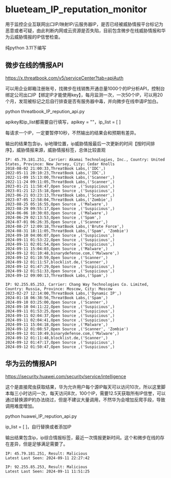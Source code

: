 # blueteam_IP_reputation_monitor
用于监控企业互联网出口IP/映射IP/云服务器IP，是否已经被威胁情报平台标记为恶意或者可疑，由此判断内网或云资源是否失陷，目前包含微步在线威胁情报和华为云威胁情报的IP信誉检查。

纯python 3.11下编写

## 微步在线的情报API

https://x.threatbook.com/v5/serviceCenter?tab=apiAuth

可以用企业邮箱注册账号，找微步在线销售开通总量1000个的IP分析API，控制台绑定公司出口IP【绑定IP才能使用key】，每月监测一次，一次50个IP，可以用20个月，发现被标记之后自行排查是否有服务器中毒，并向微步在线申请IP加白。

python threatbook_IP_repution_api.py

apikey和ip_list都需要自行填写，apikey = ""，ip_list = [ ]

每请求一个IP，一定要暂停10秒，不然输出的结果会和预期有差异。

输出的结果包含ip，ip地理位置，ip威胁情报最后一次更新的时间【按时间排序】，威胁情报来源，威胁情报标签，总体比较直观
```
IP: 45.79.181.251, Carrier: Akamai Technologies, Inc., Country: United States, Province: New Jersey, City: Cedar Knolls
2018-08-02 21:00:33,ThreatBook Labs,('IDC',)
2022-05-11 20:10:23,ThreatBook Labs,('IDC',)
2022-11-09 15:13:00,ThreatBook Labs,('Scanner',)
2022-11-24 09:11:05,ThreatBook Labs,('Scanner',)
2023-01-21 11:58:47,Open Source ,('Suspicious',)
2023-01-21 12:15:18,Open Source ,('Suspicious',)
2023-06-21 03:23:13,ThreatBook Labs,('Scanner',)
2023-07-05 12:58:04,ThreatBook Labs,('Zombie',)
2023-08-25 05:16:55,Open Source ,('Malware',)
2023-08-29 09:55:17,Open Source ,('Suspicious',)
2024-06-06 10:30:03,Open Source ,('Malware',)
2024-06-29 02:13:53,Open Source ,('Spam',)
2024-07-01 06:26:35,Open Source ,('Scanner',)
2024-08-27 12:09:18,ThreatBook Labs,('Brute Force',)
2024-08-31 18:11:05,ThreatBook Labs,('Spam', 'Zombie')
2024-09-10 04:06:07,Open Source ,('Suspicious',)
2024-09-11 01:53:22,Open Source ,('Suspicious',)
2024-09-11 02:01:54,Open Source ,('Suspicious',)
2024-09-11 15:04:03,Open Source ,('Malware',)
2024-09-12 01:10:48,binarydefense.com,('Malware',)
2024-09-12 01:10:59,Open Source ,('Scanner',)
2024-09-12 01:11:57,blocklist.de,('Scanner',)
2024-09-12 01:47:29,Open Source ,('Suspicious',)
2024-09-12 01:51:33,Open Source ,('Suspicious',)
2024-09-12 09:00:13,ThreatBook Labs,('Spam',)

IP: 92.255.85.253, Carrier: Chang Way Technologies Co. Limited, Country: Russia, Province: Moscow, City: Moscow
2023-02-27 12:14:00,ThreatBook Labs,('Dynamic IP',)
2024-01-18 06:38:56,ThreatBook Labs,('Spam',)
2024-09-10 03:25:00,Open Source ,('Scanner',)
2024-09-10 04:11:22,Open Source ,('Suspicious',)
2024-09-11 01:53:25,Open Source ,('Suspicious',)
2024-09-11 02:04:37,Open Source ,('Suspicious',)
2024-09-11 02:04:41,Open Source ,('Suspicious',)
2024-09-11 15:04:18,Open Source ,('Malware',)
2024-09-12 01:08:57,Open Source ,('Scanner', 'Zombie')
2024-09-12 01:10:49,binarydefense.com,('Malware',)
2024-09-12 01:11:48,blocklist.de,('Scanner',)
2024-09-12 01:47:17,Open Source ,('Suspicious',)
2024-09-12 01:50:47,Open Source ,('Suspicious',)
```
## 华为云的情报API

https://isecurity.huawei.com/security/service/intelligence

这个是直接爬虫获取结果，华为允许用户每个源IP每天可以访问10次，所以这里脚本每三小时访问一次，每天访问8次，100个IP，需要12.5天获取所有IP信誉，可以通过替换源IP的办法绕过，但是不建议大量调用，不然华为会增加反爬手段，导致调用难度增加。

python huawei_IP_repution_api.py

ip_list = [ ]，自行替换或者添加IP

输出结果包含ip，ip综合情报标签，最近一次情报更新时间。这个和微步在线的存在差异，但是足够满足需要了。
```
IP: 45.79.181.251, Result: Malicious
Latest Last Seen: 2024-09-11 22:27:42

IP: 92.255.85.253, Result: Malicious
Latest Last Seen: 2024-09-11 11:51:25
```


